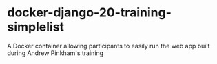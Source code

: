 # docker-django-20-training-simplelist
A Docker container allowing participants to easily run the web app built during Andrew Pinkham's training
